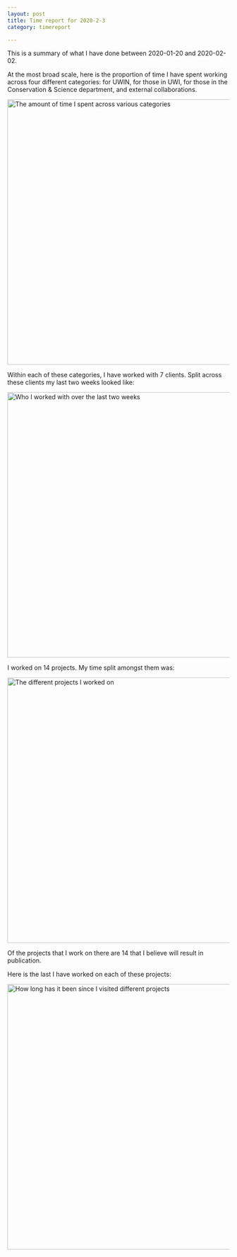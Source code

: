 ```yaml
---
layout: post
title: Time report for 2020-2-3
category: timereport

---
```



This is a summary of what I have done between 2020-01-20 and 2020-02-02.

At the most broad scale, here is the proportion of time I have spent working across four different categories: for UWIN, for those in UWI, for those in the Conservation & Science department, and external collaborations.

<img src='{{site.baseurl}}/images/2020-2-3_category_plot.jpg' alt='The amount of time I spent across various categories' width='600' height='600'>

Within each of these categories, I have worked with 7 clients. Split across these clients my last two weeks looked like:

<img src='{{site.baseurl}}/images/2020-2-3_client_plot.jpg' alt='Who I worked with over the last two weeks' width='600' height='600'>

I worked on 14 projects. My time split amongst them was:

<img src='{{site.baseurl}}/images/2020-2-3_project_plot.jpg' alt='The different projects I worked on' width='600' height='600'>

Of the projects that I work on there are 14 that I believe will result in publication.

Here is the last I have worked on each of these projects:

<img src='{{site.baseurl}}/images/2020-2-3_weeks_since.jpg' alt='How long has it been since I visited different projects' width='600' height='600'>

